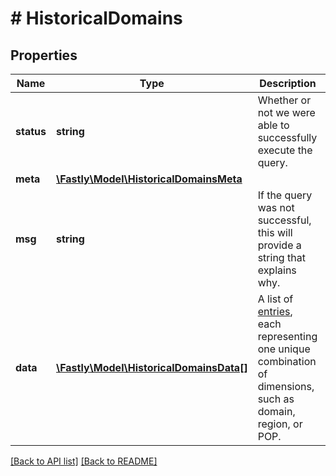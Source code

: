 # # HistoricalDomains

## Properties

Name | Type | Description | Notes
------------ | ------------- | ------------- | -------------
**status** | **string** | Whether or not we were able to successfully execute the query. | [optional] 
**meta** | [**\Fastly\Model\HistoricalDomainsMeta**](HistoricalDomainsMeta.md) |  | [optional] 
**msg** | **string** | If the query was not successful, this will provide a string that explains why. | [optional] 
**data** | [**\Fastly\Model\HistoricalDomainsData[]**](HistoricalDomainsData.md) | A list of [entries](#entry-data-model), each representing one unique combination of dimensions, such as domain, region, or POP. | [optional] 


[[Back to API list]](../../README.md#endpoints) [[Back to README]](../../README.md)
